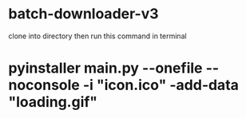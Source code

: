 # batch-downloader-v3
 
 clone into directory then run this command in terminal
 # pyinstaller main.py --onefile --noconsole -i "icon.ico" -add-data "loading.gif"
 
